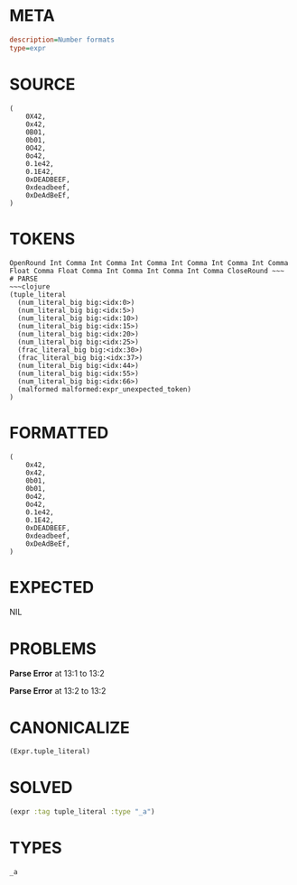 # META
~~~ini
description=Number formats
type=expr
~~~
# SOURCE
~~~roc
(
    0X42,
    0x42,
    0B01,
    0b01,
    0O42,
    0o42,
    0.1e42,
    0.1E42,
    0xDEADBEEF,
    0xdeadbeef,
    0xDeAdBeEf,
)
~~~
# TOKENS
~~~text
OpenRound Int Comma Int Comma Int Comma Int Comma Int Comma Int Comma Float Comma Float Comma Int Comma Int Comma Int Comma CloseRound ~~~
# PARSE
~~~clojure
(tuple_literal
  (num_literal_big big:<idx:0>)
  (num_literal_big big:<idx:5>)
  (num_literal_big big:<idx:10>)
  (num_literal_big big:<idx:15>)
  (num_literal_big big:<idx:20>)
  (num_literal_big big:<idx:25>)
  (frac_literal_big big:<idx:30>)
  (frac_literal_big big:<idx:37>)
  (num_literal_big big:<idx:44>)
  (num_literal_big big:<idx:55>)
  (num_literal_big big:<idx:66>)
  (malformed malformed:expr_unexpected_token)
)
~~~
# FORMATTED
~~~roc
(
	0x42,
	0x42,
	0b01,
	0b01,
	0o42,
	0o42,
	0.1e42,
	0.1E42,
	0xDEADBEEF,
	0xdeadbeef,
	0xDeAdBeEf,
)
~~~
# EXPECTED
NIL
# PROBLEMS
**Parse Error**
at 13:1 to 13:2

**Parse Error**
at 13:2 to 13:2

# CANONICALIZE
~~~clojure
(Expr.tuple_literal)
~~~
# SOLVED
~~~clojure
(expr :tag tuple_literal :type "_a")
~~~
# TYPES
~~~roc
_a
~~~
